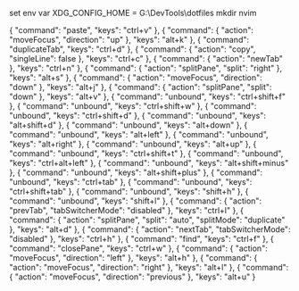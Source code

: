 set env var XDG_CONFIG_HOME = G:\DevTools\dotfiles
mkdir nvim

{
            "command": "paste",
            "keys": "ctrl+v"
        },
        {
            "command": 
            {
                "action": "moveFocus",
                "direction": "up"
            },
            "keys": "alt+k"
        },
        {
            "command": "duplicateTab",
            "keys": "ctrl+d"
        },
        {
            "command": 
            {
                "action": "copy",
                "singleLine": false
            },
            "keys": "ctrl+c"
        },
        {
            "command": 
            {
                "action": "newTab"
            },
            "keys": "ctrl+n"
        },
        {
            "command": 
            {
                "action": "splitPane",
                "split": "right"
            },
            "keys": "alt+s"
        },
        {
            "command": 
            {
                "action": "moveFocus",
                "direction": "down"
            },
            "keys": "alt+j"
        },
        {
            "command": 
            {
                "action": "splitPane",
                "split": "down"
            },
            "keys": "alt+v"
        },
        {
            "command": "unbound",
            "keys": "ctrl+shift+f"
        },
        {
            "command": "unbound",
            "keys": "ctrl+shift+w"
        },
        {
            "command": "unbound",
            "keys": "ctrl+shift+d"
        },
        {
            "command": "unbound",
            "keys": "alt+shift+d"
        },
        {
            "command": "unbound",
            "keys": "alt+down"
        },
        {
            "command": "unbound",
            "keys": "alt+left"
        },
        {
            "command": "unbound",
            "keys": "alt+right"
        },
        {
            "command": "unbound",
            "keys": "alt+up"
        },
        {
            "command": "unbound",
            "keys": "ctrl+shift+t"
        },
        {
            "command": "unbound",
            "keys": "ctrl+alt+left"
        },
        {
            "command": "unbound",
            "keys": "alt+shift+minus"
        },
        {
            "command": "unbound",
            "keys": "alt+shift+plus"
        },
        {
            "command": "unbound",
            "keys": "ctrl+tab"
        },
        {
            "command": "unbound",
            "keys": "ctrl+shift+tab"
        },
        {
            "command": "unbound",
            "keys": "shift+h"
        },
        {
            "command": "unbound",
            "keys": "shift+l"
        },
        {
            "command": 
            {
                "action": "prevTab",
                "tabSwitcherMode": "disabled"
            },
            "keys": "ctrl+l"
        },
        {
            "command": 
            {
                "action": "splitPane",
                "split": "auto",
                "splitMode": "duplicate"
            },
            "keys": "alt+d"
        },
        {
            "command": 
            {
                "action": "nextTab",
                "tabSwitcherMode": "disabled"
            },
            "keys": "ctrl+h"
        },
        {
            "command": "find",
            "keys": "ctrl+f"
        },
        {
            "command": "closePane",
            "keys": "ctrl+w"
        },
        {
            "command": 
            {
                "action": "moveFocus",
                "direction": "left"
            },
            "keys": "alt+h"
        },
        {
            "command": 
            {
                "action": "moveFocus",
                "direction": "right"
            },
            "keys": "alt+l"
        },
        {
            "command": 
            {
                "action": "moveFocus",
                "direction": "previous"
            },
            "keys": "alt+u"
        }